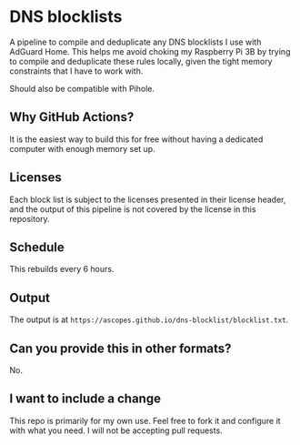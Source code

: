 # DNS blocklists

A pipeline to compile and deduplicate any DNS blocklists I use with
AdGuard Home. This helps me avoid choking my Raspberry Pi 3B by trying
to compile and deduplicate these rules locally, given the tight memory
constraints that I have to work with.

Should also be compatible with Pihole.

## Why GitHub Actions?

It is the easiest way to build this for free without having a dedicated computer
with enough memory set up.

## Licenses

Each block list is subject to the licenses presented in their license header,
and the output of this pipeline is not covered by the license in this repository.

## Schedule

This rebuilds every 6 hours.

## Output

The output is at `https://ascopes.github.io/dns-blocklist/blocklist.txt`.

## Can you provide this in other formats?

No.

## I want to include a change

This repo is primarily for my own use. Feel free to fork it and configure it with
what you need. I will not be accepting pull requests.
